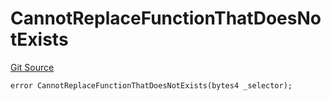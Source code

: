 # CannotReplaceFunctionThatDoesNotExists
[Git Source](https://github.com/thrackle-io/Tron/blob/89e7f7b48d79c8e2bc6476fb1601cc9680f2c384/src/economic/ruleProcessor/RuleProcessorDiamondLib.sol)


```solidity
error CannotReplaceFunctionThatDoesNotExists(bytes4 _selector);
```

